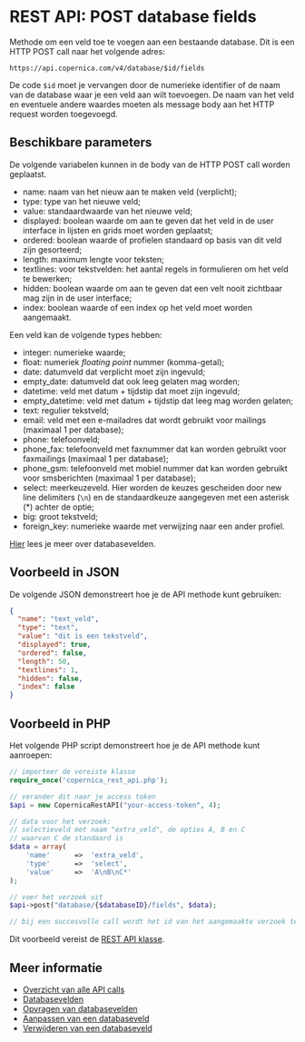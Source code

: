 # REST API: POST database fields

Methode om een veld toe te voegen aan een bestaande database. Dit is een HTTP 
POST call naar het volgende adres:

`https://api.copernica.com/v4/database/$id/fields`

De code `$id` moet je vervangen door de numerieke identifier of de naam van de 
database waar je een veld aan wilt toevoegen. De naam van het veld en eventuele
andere waardes moeten als message body aan het HTTP request worden toegevoegd.

## Beschikbare parameters

De volgende variabelen kunnen in de body van de HTTP POST call worden geplaatst.

* name:             naam van het nieuw aan te maken veld (verplicht);
* type:             type van het nieuwe veld;
* value:            standaardwaarde van het nieuwe veld;
* displayed:        boolean waarde om aan te geven dat het veld in de user interface in lijsten en grids moet worden geplaatst;
* ordered:          boolean waarde of profielen standaard op basis van dit veld zijn gesorteerd;
* length:           maximum lengte voor teksten;
* textlines:        voor tekstvelden: het aantal regels in formulieren om het veld te bewerken;
* hidden:           boolean waarde om aan te geven dat een velt nooit zichtbaar mag zijn in de user interface;
* index:            boolean waarde of een index op het veld moet worden aangemaakt.

Een veld kan de volgende types hebben:

* integer:          numerieke waarde;
* float:            numeriek *floating point* nummer (komma-getal);
* date:             datumveld dat verplicht moet zijn ingevuld;
* empty_date:       datumveld dat ook leeg gelaten mag worden;
* datetime:         veld met datum + tijdstip dat moet zijn ingevuld;
* empty_datetime:   veld met datum + tijdstip dat leeg mag worden gelaten;
* text:             regulier tekstveld;
* email:            veld met een e-mailadres dat wordt gebruikt voor mailings (maximaal 1 per database);
* phone:            telefoonveld;
* phone_fax:        telefoonveld met faxnummer dat kan worden gebruikt voor faxmailings (maximaal 1 per database);
* phone_gsm:        telefoonveld met mobiel nummer dat kan worden gebruikt voor smsberichten (maximaal 1 per database);
* select:           meerkeuzeveld. Hier worden de keuzes gescheiden door new line delimiters (`\n`) en de standaardkeuze 
                    aangegeven met een asterisk (*) achter de optie;
* big: groot        tekstveld;
* foreign_key:      numerieke waarde met verwijzing naar een ander profiel.

[Hier](../database-fields) lees je meer over databasevelden.

## Voorbeeld in JSON

De volgende JSON demonstreert hoe je de API methode kunt gebruiken:

```json
{
  "name": "text_veld",
  "type": "text",
  "value": "dit is een tekstveld",
  "displayed": true,
  "ordered": false,
  "length": 50,
  "textlines": 1,
  "hidden": false,
  "index": false
}
```

## Voorbeeld in PHP

Het volgende PHP script demonstreert hoe je de API methode kunt aanroepen:

```php
// importeer de vereiste klasse
require_once('copernica_rest_api.php');

// verander dit naar je access token
$api = new CopernicaRestAPI("your-access-token", 4);

// data voor het verzoek:
// selectieveld met naam "extra_veld", de opties A, B en C 
// waarvan C de standaard is
$data = array(
    'name'      =>  'extra_veld',
    'type'      =>  'select',
    'value'     =>  'A\nB\nC*'
);

// voer het verzoek uit
$api->post("database/{$databaseID}/fields", $data);

// bij een succesvolle call wordt het id van het aangemaakte verzoek teruggegeven
```

Dit voorbeeld vereist de [REST API klasse](rest-php).

## Meer informatie

* [Overzicht van alle API calls](rest-api)
* [Databasevelden](../database-fields)
* [Opvragen van databasevelden](rest-get-database-fields)
* [Aanpassen van een databaseveld](rest-put-database-field)
* [Verwijderen van een databaseveld](rest-delete-database-field)
